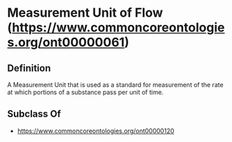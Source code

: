 # Measurement Unit of Flow (https://www.commoncoreontologies.org/ont00000061)

## Definition
A Measurement Unit that is used as a standard for measurement of the rate at which portions of a substance pass per unit of time.

## Subclass Of
- https://www.commoncoreontologies.org/ont00000120

